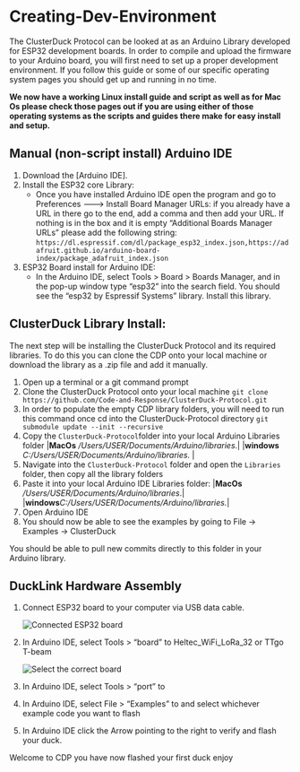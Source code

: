 # Creating-Dev-Environment

The ClusterDuck Protocol can be looked at as an Arduino Library developed for ESP32 development boards. In order to compile and upload the firmware to your Arduino board, you will first need to set up a proper development environment. If you follow this guide or some of our specific operating system pages you should get up and running in no time.

**We now have a working Linux install guide and script as well as for Mac Os please check those pages out if you are using either of those operating systems as the scripts and guides there make for easy install and setup.**

## Manual \(non-script install\) Arduino IDE

1. Download the \[Arduino IDE\].
2. Install the ESP32 core Library:
   * Once you have installed Arduino IDE open the program and go to Preferences ---&gt; Install Board Manager URLs: if you already have a URL in there go to the end, add a comma and then add your URL. If nothing is in the box and it is empty “Additional Boards Manager URLs” please add the following string: `https://dl.espressif.com/dl/package_esp32_index.json,https://adafruit.github.io/arduino-board-index/package_adafruit_index.json`
3. ESP32 Board install for Arduino IDE:
   * In the Arduino IDE, select Tools &gt; Board &gt; Boards Manager, and in the pop-up window type “esp32” into the search field. You should see the “esp32 by Espressif Systems” library. Install this library.

## ClusterDuck Library Install:

The next step will be installing the ClusterDuck Protocol and its required libraries. To do this you can clone the CDP onto your local machine or download the library as a .zip file and add it manually.

1. Open up a terminal or a git command prompt
2. Clone the ClusterDuck Protocol onto your local machine `git clone https://github.com/Code-and-Response/ClusterDuck-Protocol.git`
3. In order to populate the empty CDP library folders, you will need to run this command once cd into the ClusterDuck-Protocol directory `git submodule update --init --recursive`
4. Copy the `ClusterDuck-Protocol`folder into your local Arduino Libraries folder \|**MacOs** _/Users/USER/Documents/Arduino/libraries_.\| \|**windows** _C:/Users/USER/Documents/Arduino/libraries._ \|
5. Navigate into the `ClusterDuck-Protocol` folder and open the `Libraries` folder, then copy all the library folders 
6. Paste it into your local Arduino IDE Libraries folder: \|**MacOs** _/Users/USER/Documents/Arduino/libraries_.\| \|**windows**_C:/Users/USER/Documents/Arduino/libraries._\|
7. Open Arduino IDE
8. You should now be able to see the examples by going to File -&gt; Examples -&gt; ClusterDuck

You should be able to pull new commits directly to this folder in your Arduino library.

## DuckLink Hardware Assembly

1. Connect ESP32 board to your computer via USB data cable.

   ![Connected ESP32 board](https://www.project-owl.com/assets/wiki/esp32.jpg)

2. In Arduino IDE, select Tools &gt; “board” to Heltec\_WiFi\_LoRa\_32 or TTgo T-beam

   ![Select the correct board](https://www.project-owl.com/assets/wiki/arduino_heltec.png)

3. In Arduino IDE, select Tools &gt; “port” to 
4. In Arduino IDE, select File &gt; “Examples” to  and select whichever example code you want to flash
5. In Arduino IDE click the Arrow pointing to the right to verify and flash your duck.

Welcome to CDP you have now flashed your first duck enjoy

